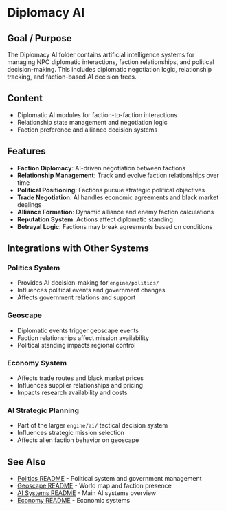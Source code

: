 # Diplomacy AI

## Goal / Purpose

The Diplomacy AI folder contains artificial intelligence systems for managing NPC diplomatic interactions, faction relationships, and political decision-making. This includes diplomatic negotiation logic, relationship tracking, and faction-based AI decision trees.

## Content

- Diplomatic AI modules for faction-to-faction interactions
- Relationship state management and negotiation logic
- Faction preference and alliance decision systems

## Features

- **Faction Diplomacy**: AI-driven negotiation between factions
- **Relationship Management**: Track and evolve faction relationships over time
- **Political Positioning**: Factions pursue strategic political objectives
- **Trade Negotiation**: AI handles economic agreements and black market dealings
- **Alliance Formation**: Dynamic alliance and enemy faction calculations
- **Reputation System**: Actions affect diplomatic standing
- **Betrayal Logic**: Factions may break agreements based on conditions

## Integrations with Other Systems

### Politics System
- Provides AI decision-making for `engine/politics/`
- Influences political events and government changes
- Affects government relations and support

### Geoscape
- Diplomatic events trigger geoscape events
- Faction relationships affect mission availability
- Political standing impacts regional control

### Economy System
- Affects trade routes and black market prices
- Influences supplier relationships and pricing
- Impacts research availability and costs

### AI Strategic Planning
- Part of the larger `engine/ai/` tactical decision system
- Influences strategic mission selection
- Affects alien faction behavior on geoscape

## See Also

- [Politics README](../../politics/README.md) - Political system and government management
- [Geoscape README](../../geoscape/README.md) - World map and faction presence
- [AI Systems README](../README.md) - Main AI systems overview
- [Economy README](../../economy/README.md) - Economic systems
